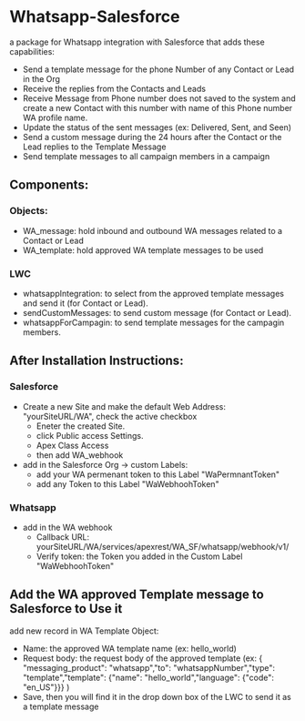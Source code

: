 # Whatsapp-Salesforce
a package for Whatsapp integration with Salesforce that adds these capabilities:
* Send a template message for the phone Number of any Contact or Lead in the Org
* Receive the replies from the Contacts and Leads
* Receive Message from Phone number does not saved to the system and create a new Contact with this number with name of this Phone number WA profile name.
* Update the status of the sent messages (ex: Delivered, Sent, and Seen)
* Send a custom message during the 24 hours after the Contact or the Lead replies to the Template Message
* Send template messages to all campaign members in a campaign
## Components:
### Objects:
* WA_message: hold inbound and outbound WA messages related to a Contact or Lead
* WA_template: hold approved WA template messages to be used
### LWC
* whatsappIntegration: to select from the approved template messages and send it (for Contact or Lead).
* sendCustomMessages: to send custom message (for Contact or Lead).
* whatsappForCampagin: to send template messages for the campagin members.

## After Installation Instructions:
### Salesforce
* Create a new Site and make the default Web Address: "yourSiteURL/WA", check the active checkbox
  * Eneter the created Site.
  * click Public access Settings.
  * Apex Class Access
  * then add WA_webhook
* add in the Salesforce Org -> custom Labels:
  * add your WA permenant token to this Label "WaPermnantToken"
  * add any Token to this Label "WaWebhoohToken"
### Whatsapp
* add in the WA webhook
  * Callback URL: yourSiteURL/WA/services/apexrest/WA_SF/whatsapp/webhook/v1/
  * Verify token: the Token you added in the Custom Label "WaWebhoohToken"
## Add the WA approved Template message to Salesforce to Use it
 add new record in WA Template Object:
* Name: the approved WA template name (ex: hello_world)
* Request body: the request body of the approved template (ex: { "messaging_product": "whatsapp","to": "whatsappNumber","type": "template","template": {"name": "hello_world","language": {"code": "en_US"}}} )
* Save, then you will find it in the drop down box of the LWC to send it as a template message


